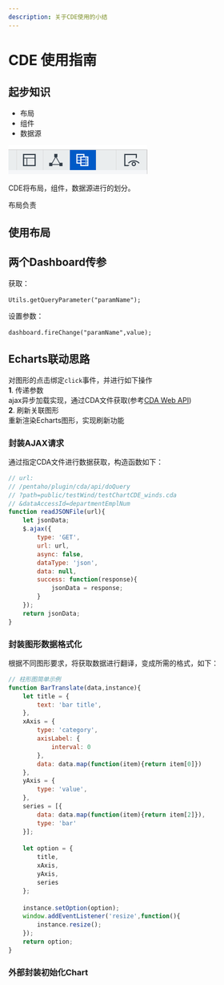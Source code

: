 ```yaml
---
description: 关于CDE使用的小结
---
```


# CDE 使用指南

## 起步知识

* 布局
* 组件
* 数据源

![](.gitbook/assets/tu-pian.png)

CDE将布局，组件，数据源进行的划分。

布局负责

## 使用布局

## 两个Dashboard传参

获取：

`Utils.getQueryParameter("paramName");`

设置参数：

`dashboard.fireChange("paramName",value);`

## Echarts联动思路

对图形的点击绑定`click`事件，并进行如下操作  
**1**. 传递参数  
ajax异步加载实现，通过CDA文件获取\(参考[CDA Web API](cda-web-api.md)\)  
**2**. 刷新关联图形  
重新渲染Echarts图形，实现刷新功能

### 封装AJAX请求

通过指定CDA文件进行数据获取，构造函数如下：

```javascript
// url:
// /pentaho/plugin/cda/api/doQuery
// ?path=public/testWind/testChartCDE_winds.cda
// &dataAccessId=departmentEmplNum
function readJSONFile(url){
    let jsonData;
    $.ajax({
        type: 'GET',
        url: url,
        async: false,
        dataType: 'json',
        data: null,
        success: function(response){
            jsonData = response;
        }
    });
    return jsonData;
}
```

### 封装图形数据格式化

根据不同图形要求，将获取数据进行翻译，变成所需的格式，如下：

```javascript
// 柱形图简单示例
function BarTranslate(data,instance){
    let title = {
        text: 'bar title',
    },
    xAxis = {
        type: 'category',
        axisLabel: {
            interval: 0
        },
        data: data.map(function(item){return item[0]})
    },
    yAxis = {
        type: 'value',
    },
    series = [{
        data: data.map(function(item){return item[2]}),
        type: 'bar'
    }];

    let option = {
        title,
        xAxis,
        yAxis,
        series
    };

    instance.setOption(option);
    window.addEventListener('resize',function(){
        instance.resize();
    });
    return option;
}
```

### 外部封装初始化Chart

```javascript

```

